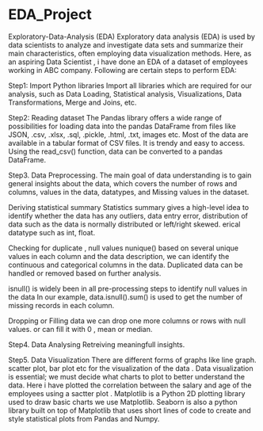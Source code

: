 # EDA_Project

Exploratory-Data-Analysis (EDA)
Exploratory data analysis (EDA) is used by data scientists to analyze and investigate data sets and summarize their main characteristics, often employing data visualization methods. Here, as an aspiring Data Scientist , i have done an EDA of a dataset of employees working in ABC company. Following are certain steps to perform EDA:

Step1: Import Python libraries
Import all libraries which are required for our analysis, such as Data Loading, Statistical analysis, Visualizations, Data Transformations, Merge and Joins, etc.

Step2: Reading dataset
The Pandas library offers a wide range of possibilities for loading data into the pandas DataFrame from files like JSON, .csv, .xlsx, .sql, .pickle, .html, .txt, images etc. Most of the data are available in a tabular format of CSV files. It is trendy and easy to access. Using the read_csv() function, data can be converted to a pandas DataFrame.

Step3. Data Preprocessing.
The main goal of data understanding is to gain general insights about the data, which covers the number of rows and columns, values in the data, datatypes, and Missing values in the dataset.

Deriving statistical summary
Statistics summary gives a high-level idea to identify whether the data has any outliers, data entry error, distribution of data such as the data is normally distributed or left/right skewed.
erical datatype such as int, float.

Checking for duplicate , null values
nunique() based on several unique values in each column and the data description, we can identify the continuous and categorical columns in the data. Duplicated data can be handled or removed based on further analysis.

isnull() is widely been in all pre-processing steps to identify null values in the data In our example, data.isnull().sum() is used to get the number of missing records in each column.

Dropping or Filling data
we can drop one more columns or rows with null values. or can fill it with 0 , mean or median.

Step4. Data Analysing
Retreiving meaningfull insights.

Step5. Data Visualization
There are different forms of graphs like line graph. scatter plot, bar plot etc for the visualization of the data . Data visualization is essential; we must decide what charts to plot to better understand the data. Here i have plotted the correlation between the salary and age of the employees using a sactter plot . Matplotlib is a Python 2D plotting library used to draw basic charts we use Matplotlib. Seaborn is also a python library built on top of Matplotlib that uses short lines of code to create and style statistical plots from Pandas and Numpy.
